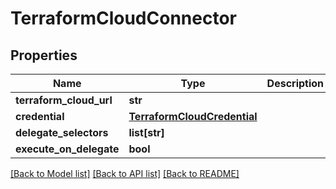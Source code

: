 # TerraformCloudConnector

## Properties
Name | Type | Description | Notes
------------ | ------------- | ------------- | -------------
**terraform_cloud_url** | **str** |  | 
**credential** | [**TerraformCloudCredential**](TerraformCloudCredential.md) |  | 
**delegate_selectors** | **list[str]** |  | [optional] 
**execute_on_delegate** | **bool** |  | [optional] 

[[Back to Model list]](../README.md#documentation-for-models) [[Back to API list]](../README.md#documentation-for-api-endpoints) [[Back to README]](../README.md)

